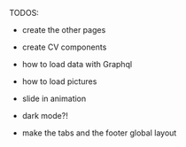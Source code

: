 TODOS: 

- create the other pages
- create CV components
- how to load data with Graphql
- how to load pictures 
- slide in animation
- dark mode?!

- make the tabs and the footer global layout
